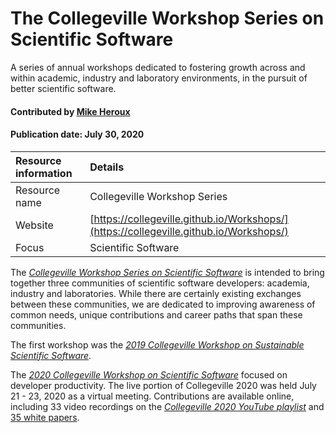# The Collegeville Workshop Series on Scientific Software

<!-- deck text start -->
A series of annual workshops dedicated to fostering growth across and within academic, industry and laboratory environments, in the pursuit of better scientific software.
<!-- deck text start -->

#### Contributed by [Mike Heroux](http://github.com/maherou)
#### Publication date: July 30, 2020

Resource information | Details
:--- | :--- 
Resource name  | Collegeville Workshop Series
Website | [https://collegeville.github.io/Workshops/](https://collegeville.github.io/Workshops/)
Focus | Scientific Software

The [*Collegeville Workshop Series on Scientific Software*](https://collegeville.github.io/Workshops/) is intended to bring together three communities of scientific software developers: academia, industry and laboratories. While there are certainly existing exchanges between these communities, we are dedicated to improving awareness of common needs, unique contributions and career paths that span these communities.

The first workshop was the [*2019 Collegeville Workshop on Sustainable Scientific Software*](https://collegeville.github.io/CW3S19/). 

The [*2020 Collegeville Workshop on Scientific Software*](https://collegeville.github.io/CW20/) focused on developer productivity.  The live portion of Collegeville 2020 was held July 21 - 23, 2020 as a virtual meeting.  Contributions are available online, including 33 video recordings on the [*Collegeville 2020 YouTube playlist*](https://www.youtube.com/playlist?list=PLSsqt6vUDjJ2lf4vs8xsX0YpBt-S-0c8t) and [35 white papers](https://collegeville.github.io/CW20/WorkshopResources/WhitePapers/WhitePaperList.html).

<!---
Publish: no
Publication date: 2020-07-30
RSS update: 2020-07-30
Categories: planning, reliability, collaboration
Topics: software engineering, testing, projects and organizations
Tags: workshop-series
Level: 2
Prerequisites: defaults
Aggregate: none
--->

